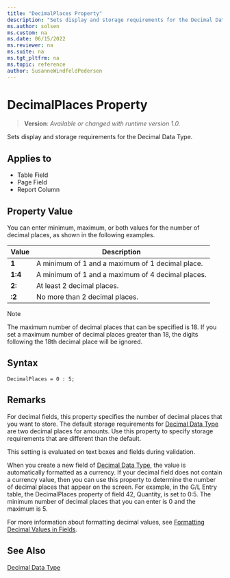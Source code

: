```yaml
---
title: "DecimalPlaces Property"
description: "Sets display and storage requirements for the Decimal Data Type."
ms.author: solsen
ms.custom: na
ms.date: 06/15/2022
ms.reviewer: na
ms.suite: na
ms.tgt_pltfrm: na
ms.topic: reference
author: SusanneWindfeldPedersen
---
```

[//]: # (START>DO_NOT_EDIT)
[//]: # (IMPORTANT:Do not edit any of the content between here and the END>DO_NOT_EDIT.)
[//]: # (Any modifications should be made in the .xml files in the ModernDev repo.)
# DecimalPlaces Property
> **Version**: _Available or changed with runtime version 1.0._

Sets display and storage requirements for the Decimal Data Type.

## Applies to
-   Table Field
-   Page Field
-   Report Column

[//]: # (IMPORTANT: END>DO_NOT_EDIT)


## Property Value  

You can enter minimum, maximum, or both values for the number of decimal places, as shown in the following examples.  
  
|Value|Description|  
|-----------|---------------------------------------|  
|**1**|A minimum of 1 and a maximum of 1 decimal place.|  
|**1:4**|A minimum of 1 and a maximum of 4 decimal places.|  
|**2:**|At least 2 decimal places.|  
|**:2**|No more than 2 decimal places.|  


> [!NOTE]
> The maximum number of decimal places that can be specified is 18. If you set a maximum number of decimal places greater than 18, the digits following the 18th decimal place will be ignored.

## Syntax

```AL
DecimalPlaces = 0 : 5;
```
  
## Remarks

For decimal fields, this property specifies the number of decimal places that you want to store. The default storage requirements for [Decimal Data Type](../methods-auto/library.md) are two decimal places for amounts. Use this property to specify storage requirements that are different than the default. 
  
This setting is evaluated on text boxes and fields during validation.  
  
When you create a new field of [Decimal Data Type](../methods-auto/library.md), the value is automatically formatted as a currency. If your decimal field does not contain a currency value, then you can use this property to determine the number of decimal places that appear on the screen. For example, in the G/L Entry table, the DecimalPlaces property of field 42, Quantity, is set to 0:5. The minimum number of decimal places that you can enter is 0 and the maximum is 5. 

For more information about formatting decimal values, see [Formatting Decimal Values in Fields](../devenv-format-field-data.md).
  
## See Also

[Decimal Data Type](../methods-auto/library.md)